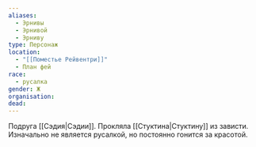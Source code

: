 ```yaml
---
aliases:
  - Эрнивы
  - Эрнивой
  - Эрниву
type: Персонаж
location:
  - "[[Поместье Рейвентри]]"
  - План фей
race:
  - русалка
gender: Ж
organisation: 
dead: 
---
```

Подруга [[Сэдия|Сэдии]]. Прокляла [[Стуктина|Стуктину]] из зависти. Изначально не является русалкой, но постоянно гонится за красотой.